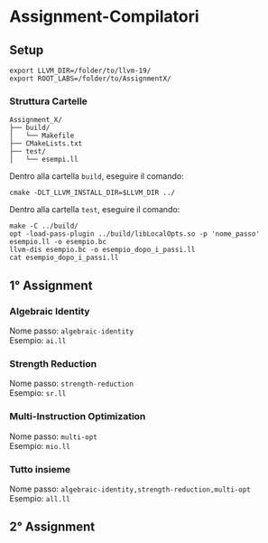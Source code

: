 # Assignment-Compilatori
## Setup
```
export LLVM_DIR=/folder/to/llvm-19/
export ROOT_LABS=/folder/to/AssignmentX/
```
### Struttura Cartelle
```
Assignment_X/
├── build/
│   └── Makefile
├── CMakeLists.txt
├── test/
│   └── esempi.ll
```
Dentro alla cartella `build`, eseguire il comando:
```
cmake -DLT_LLVM_INSTALL_DIR=$LLVM_DIR ../
```
Dentro alla cartella `test`, eseguire il comando:
```
make -C ../build/
opt -load-pass-plugin ../build/libLocalOpts.so -p 'nome_passo' esempio.ll -o esempio.bc
llvm-dis esempio.bc -o esempio_dopo_i_passi.ll
cat esempio_dopo_i_passi.ll
```

## 1° Assignment
### Algebraic Identity
Nome passo: `algebraic-identity` \
Esempio: `ai.ll`
### Strength Reduction
Nome passo: `strength-reduction` \
Esempio: `sr.ll`
### Multi-Instruction Optimization
Nome passo: `multi-opt` \
Esempio: `mio.ll`
### Tutto insieme
Nome passo: `algebraic-identity,strength-reduction,multi-opt` \
Esempio: `all.ll`

## 2° Assignment
